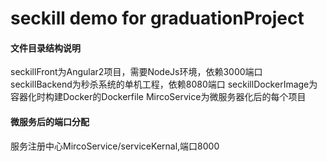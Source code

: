 # seckill demo for graduationProject
#### 文件目录结构说明
seckillFront为Angular2项目，需要NodeJs环境，依赖3000端口
seckillBackend为秒杀系统的单机工程，依赖8080端口
seckillDockerImage为容器化时构建Docker的Dockerfile
MircoService为微服务器化后的每个项目
#### 微服务后的端口分配
服务注册中心MircoService/serviceKernal,端口8000
